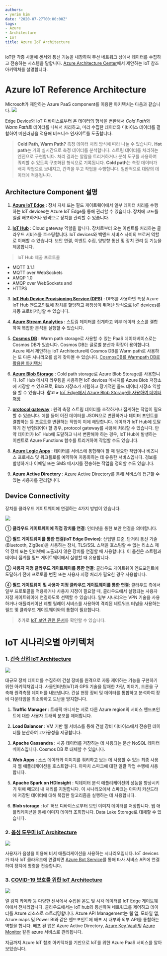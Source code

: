 ```yaml
---
authors:
- yerim kim
date: "2020-07-27T00:00:00Z"
tags:
- Azure
- Architecture
- IoT
title: Azure IoT Architecture
---
```


IoT란 각종 사물에 센서와 통신 기능을 내장하여 무선 네트워크 상에서 데이터를 수집하고 전송하는 시스템을 말합니다. [Azure Architecture Center](https://docs.microsoft.com/ko-kr/azure/architecture/)에서 제안하는 IoT 참조 아키텍처를 설명합니다.

# Azure IoT Reference Architecture

Microsoft가 제안하는 Azure PaaS component를 이용한 아키텍처는 다음과 같습니다. 
![](/files/blog/2020-07-27/IoT2.PNG)


Edge Device와 IoT 디바이스로부터 온 데이터의 형식을 변환해서 *Cold Path*와 *Warm Path*로 데이터를 나눠서 처리하고, 미리 수집한 데이터와 디바이스 데이터를 결합하여 머신러닝을 적용해 비즈니스 인사이트를 도출합니다.

> **Cold Path, Warm Path?**
> 측정 데이터 처리 방식에 따라 나눌 수 있습니다.
> **Hot path**는 거의 실시간으로 측정 데이터를 분석합니다. 스트림 데이터를 처리하는 엔진으로 구현합니다. 처리 결과는 알람을 트리거하거나 분석 도구를 사용하여 쿼리할 수 있도록 구조화된 형식으로 기록됩니다. **Cold path**는 측정 데이터가 배치 작업으로 보내지고, 간격을 두고 작업을 수행합니다. 일반적으로 대량의 데이터에 적용됩니다.

## Architecture Component 설명

1. **[Azure IoT Edge](https://docs.microsoft.com/en-us/azure/iot-edge/)** : 장치 자체 또는 필드 게이트웨이에서 일부 데이터 처리를 수행하는 IoT devices는 Azure IoT Edge를 통해 관리할 수 있습니다. 장치에 코드를 일괄 배포하거나 원격으로 장치를 관리할 수 있습니다. 

2. **[IoT Hub](https://docs.microsoft.com/en-us/azure/iot-hub/)** : Cloud gateway 역할을 합니다. 장치로부터 오는 이벤트를 처리하는 클라우드 서비스를 호스팅합니다. IoT devices와 백엔드 서비스 사이의 브로커 역할로 이해할 수 있습니다. 보안 연결, 이벤트 수집, 양방향 통신 및 장치 관리 등 기능을 제공합니다. 

> IoT Hub 제공 프로토콜
- MQTT 3.1.1
- MQTT over WebSockets
- AMQP 1.0
- AMQP over WebSockets and
- HTTPS

3. **[IoT Hub Device Provisioning Service (DPS)](https://docs.microsoft.com/en-us/azure/iot-dps/)** : DPS를 사용하면 특정 Azure IoT Hub 엔드포인트에 장치를 할당하고 확장성이 뛰어난 방식으로 IoT devices를 자동 프로비저닝할 수 있습니다. 

4. **[Azure Stream Analytics](https://docs.microsoft.com/en-us/azure/stream-analytics/)** : 스트림 데이터를 집계하고 외부 데이터 소스를 결합하여 복잡한 분석을 실행할 수 있습니다. 

5. **[Cosmos DB](https://docs.microsoft.com/en-us/azure/cosmos-db/introduction)** : Warm path storage로 사용할 수 있는 PaaS 데이터베이스로는 Cosmos DB가 있습니다. Cosmos DB는 글로벌 분산과 확장이 용이합니다. Azure 에서 제안하는 IoT Architecture에 Cosmos DB를 Warm path로 사용하는 또 다른 시나리오를 쉽게 찾아볼 수 있습니다. [CosmosDB를 Warmpath DB로 활용한 아키텍처](https://docs.microsoft.com/en-us/azure/architecture/solution-ideas/articles/iot-using-cosmos-db)

6. **[Azure Blob Storage](https://docs.microsoft.com/en-us/azure/cosmos-db/introduction)** : Cold path storage로 Azure Blob Storage를 사용합니다. IoT Hub 메시지 라우팅을 사용하면 IoT devices 메시지를 Azure Blob 저장소에 저장할 수 있으므로, Blob 저장소가 저렴하고 장기적인 콜드 데이터 저장소 역할을 할 수 있습니다. **참고 >** [IoT Edge에서 Azure Blob Storage를 사용하여 데이터 저장](https://docs.microsoft.com/ko-kr/azure/iot-edge/how-to-store-data-blob)

7. **[protocol gateway](https://docs.microsoft.com/en-us/azure/iot-hub/iot-hub-protocol-gateway)** : 원격 측정 스트림 데이터를 조작하거나 집계하는 작업이 필요할 수 있습니다. 예를 들어 이진 데이터를 JSON으로 변환하거나 데이터 포인트를 결합하는 등 프로토콜 변환하는 작업이 이에 해당합니다. 데이터가 IoT Hub에 도달하기 전 변형되어야 할 경우, protocol gateway를 사용해 처리할 수 있습니다. 만약 데이터가 IoT Hub에 도달하고 나서 변환해야 하는 경우, IoT Hub에 발생하는 이벤트로 Azure Functions 함수를 트리거하여 작업할 수도 있습니다. 

8. **[Azure Logic Apps](https://docs.microsoft.com/en-us/azure/logic-apps/logic-apps-overview)** : 데이터를 서비스에 통합해야 할 때 필요한 작업이나 비즈니스 프로세스 및 워크플로를 예약하여 자동화하는 데 유용한 서비스입니다. 경보를 발생하거나 이메일 또는 SMS 메시지를 전송하는 작업을 정의할 수도 있습니다. 

9. **Azure Active Directory** : Azure Active Directory를 통해 서비스에 접근할 수 있는 사용자를 관리합니다. 


## Device Connectivity

장치를 클라우드 게이트웨이에 연결하는 4가지 방법이 있습니다. 

![](/files/blog/2020-07-27/connectivity.png)

① **클라우드 게이트웨이에 직접 장치를 연결**: 인터넷을 통한 보안 연결을 의미합니다. 

② **필드 게이트웨이를 통한 연결(IoT Edge Device)**: 산업별 표준, 단거리 통신 기술(Bluetooth, ZigBee)을 사용하는 장치, TLS/SSL 스택을 호스팅할 수 없는 리소스 제약 장치 또는 인터넷에 노출되지 않은 장치를 연결할 때 사용합니다. 이 옵션은 스트림과 데이터 집계를 필드 게이트웨이에서 실행할 때 유용합니다.

③ **사용자 지정 클라우드 게이트웨이를 통한 연결**: 클라우드 게이트웨이 엔드포인트에 도달하기 전에 프로토콜 변환 또는 사용자 지정 처리가 필요한 경우 사용합니다. 

④ **필드 게이트웨이 및 사용자 지정 클라우드 게이트웨이를 통한 연결**: 클라우드 측에서 일부 프로토콜을 적용하거나 사용자 지정이 필요할 때, 클라우드에서 실행되는 사용자 지정 게이트웨이에 연결하도록 선택할 수 있습니다. 일부 시나리오는 VPN 기술을 사용하거나 애플리케이션 레벨 릴레이 서비스를 사용하여 격리된 네트워크 터널을 사용하는 필드 및 클라우드 게이트웨이와의 통합이 필요합니다.

> 추가로 [IoT 보안 관련 문서](https://docs.microsoft.com/ko-kr/azure/iot-fundamentals/iot-security-architecture#threat-modeling-the-azure-iot-reference-architecture)를 확인할 수 있습니다. 

# IoT 시나리오별 아키텍처 

### 1. [건축 산업 IoT Architecture](https://docs.microsoft.com/en-us/azure/architecture/example-scenario/data/big-data-with-iot)

![](/files/blog/2020-07-27/const.png)

대규모 장치 데이터를 수집하여 건설 장비를 원격으로 자동 제어하는 기능을 구현하기 위한 아키텍처입니다. 사물인터넷(IoT)과 GPS 기술을 탑재한 차량, 미터기, 드론을 구축해 원격측정 데이터를 내보냅니다. 건설 현장 장비 및 데이터를 통합하고 분석하여 장비 다운타임을 최소화하고 도난을 방지합니다. 

1. **Traffic Manager** : 트래픽 매니저는 서로 다른 Azure region의 서비스 엔드포인트에 대한 사용자 트래픽 분포를 제어합니다.

2.	**Load Balancer** : VM 기반 웹 서비스를 통해 건설 장비 디바이스에서 전송된 데이터를 분산하여 고가용성을 제공합니다.

3.	**Apache Cassandra** : 시공 데이터를 저장하는 데 사용되는 분산 NoSQL 데이터베이스입니다. Cosmos DB 로 대체할 수 있습니다. 

4.	**Web Apps** : 소스 데이터와 이미지를 쿼리하고 보는 데 사용할 수 있는 최종 사용자 웹 애플리케이션을 호스트합니다. 아파치 스파크에 대한 일괄 작업 수행에 사용합니다.

5.	**Apache Spark on HDInsight** : 빅데이터 분석 애플리케이션의 성능을 향상시키기 위해 메모리 내 처리를 지원합니다. 이 시나리오에서 스파크는 아파치 카산드라에 저장된 데이터에 대해 복잡한 알고리즘을 실행하는 데 사용합니다.

6.	**Blob storage** : IoT 허브 디바이스로부터 모인 이미지 데이터를 저장합니다. 웹 애플리케이션을 통해 이미지 데이터 조회합니다. Data Lake Storage로 대체할 수 있습니다.
 


### 2. [음성 도우미 IoT Architecture](https://docs.microsoft.com/en-us/azure/architecture/example-scenario/data/big-data-with-iot)

![](/files/blog/2020-07-27/voice.png)

사용자가 음성을 이용해 비서 애플리케이션을 사용하는 시나리오입니다. IoT devices가 타사 IoT 클라우드에 연결되면 [Azure Bot Service](https://docs.microsoft.com/en-us/azure/bot-service/?view=azure-bot-service-4.0)를 통해 타사 서비스 API에 연결하여 장치에 명령을 전송합니다. 


### 3. [COVID-19 보호를 위한 IoT Architecture](https://docs.microsoft.com/ko-kr/azure/architecture/solution-ideas/articles/iot-connected-platform)


![](/files/blog/2020-07-27/covid.png)

열 감지 카메라 등 다양한 센서에서 수집된 온도 및 시각 데이터를 IoT Edge 게이트웨이에서 전처리합니다. 클라우드에서는 IoT hub와 통신하여 네트워크를 제어하고 데이터를 Azure 리소스로 스트리밍합니다. Azure API Management는 웹 앱, 모바일 앱, Azure maps 및 Power BI와 같은 엔드포인트에 배포 시 내부와 외부 API를 통합하는 역할을 합니다. 배포 된 앱은 Azure Active Directory, [Azure Key Vault](https://azure.microsoft.com/ko-kr/services/key-vault/)및 [Azure Monitor](https://azure.microsoft.com/ko-kr/services/monitor/) 같은 azure 서비스로 관리됩니다. 

지금까지 Azure IoT 참조 아키텍처를 기반으로 IoT를 위한 Azure PaaS 서비스를 알아보았습니다. 